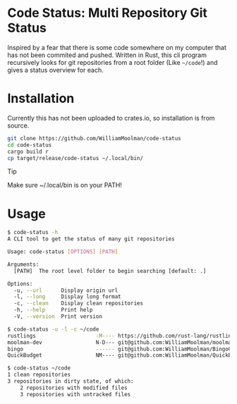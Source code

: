 # Code Status: Multi Repository Git Status
Inspired by a fear that there is some code somewhere on my computer that has not been commited and pushed. Written in Rust, this cli program recursively looks for git repositories from a root folder (Like `~/code`!) and gives a status overview for each.

# Installation
Currently this has not been uploaded to crates.io, so installation is from source.
```sh
git clone https://github.com/WilliamMoolman/code-status
cd code-status
cargo build r
cp target/release/code-status ~/.local/bin/
```
> [!TIP]
> Make sure ~/.local/bin is on your PATH!

# Usage
```sh
$ code-status -h                             
A CLI tool to get the status of many git repositories

Usage: code-status [OPTIONS] [PATH]

Arguments:
  [PATH]  The root level folder to begin searching [default: .]

Options:
  -u, --url      Display origin url
  -l, --long     Display long format
  -c, --clean    Display clean repositories
  -h, --help     Print help
  -V, --version  Print version

$ code-status -u -l -c ~/code
rustlings                   -M---- https://github.com/rust-lang/rustlings
moolman-dev                 N-D--- git@github.com:WilliamMoolman/moolman-dev.git
bingo                       ------ git@github.com:WilliamMoolman/BingoCards.git
QuickBudget                 NM---- git@github.com:WilliamMoolman/QuickBudget.git

$ code-status ~/code
1 clean repositories
3 repositories in dirty state, of which:
    2 repositories with modified files
    3 repositories with untracked files
```